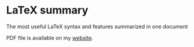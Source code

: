 # LaTeX summary

The most useful LaTeX syntax and features summarized in one document

PDF file is available on my [website](http://martchus.netai.net/page.php?name=zusammenfassungen).
